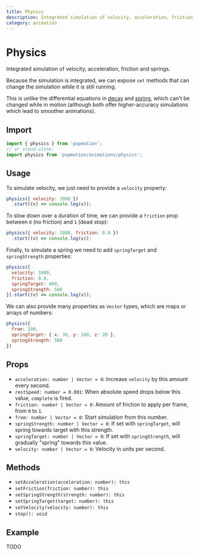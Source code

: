 ```yaml
---
title: Physics
description: Integrated simulation of velocity, acceleration, friction and springs.
category: animation
---
```


# Physics

Integrated simulation of velocity, acceleration, friction and springs.

Because the simulation is integrated, we can expose `set` methods that can change the simulation while it is still running.

This is unlike the differential equations in [decay](/api/decay) and [spring](/api/spring), which can't be changed while in motion (although both offer higher-accuracy simulations which lead to smoother animations).

## Import

```javascript
import { physics } from 'popmotion';
// or stand-alone:
import physics from 'popmotion/animations/physics';
```

## Usage

To simulate velocity, we just need to provide a `velocity` property:

```javascript
physics({ velocity: 1000 })
  .start((v) => console.log(v));
```

To slow down over a duration of time, we can provide a `friction` prop between `0` (no friction) and `1` (dead stop):

```javascript
physics({ velocity: 1000, friction: 0.8 })
  .start((v) => console.log(v));
```

Finally, to simulate a spring we need to add `springTarget` and `springStrength` properties:

```javascript
physics({
  velocity: 1000,
  friction: 0.8,
  springTarget: 400,
  springStrength: 500
}).start((v) => console.log(v));
```

We can also provide many properties as `Vector` types, which are maps or arrays of numbers:

```javascript
physics({
  from: 100,
  springTarget: { x: 30, y: 100, z: 20 },
  springStrength: 500
})
```

## Props

- `acceleration: number | Vector = 0`: Increase `velocity` by this amount every second.
- `restSpeed: number = 0.001`: When absolute speed drops below this value, `complete` is fired.
- `friction: number | Vector = 0`: Amount of friction to apply per frame, from `0` to `1`.
- `from: number | Vector = 0`: Start simulation from this number.
- `springStrength: number | Vector = 0`: If set with `springTarget`, will spring towards target with this strength.
- `springTarget: number | Vector = 0`: If set with `springStrength`, will gradually "spring" towards this value.
- `velocity: number | Vector = 0`: Velocity in units per second.

## Methods

- `setAcceleration(acceleration: number): this`
- `setFriction(friction: number): this`
- `setSpringStrength(strength: number): this`
- `setSpringTarget(target: number): this`
- `setVelocity(velocity: number): this`
- `stop(): void`

## Example

TODO
